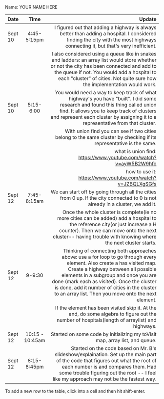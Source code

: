 Name: YOUR NAME HERE

| Date    |      Time       |                                                                                                                                                                                                                                                                                                                                                      Update |
|:--------|:---------------:|------------------------------------------------------------------------------------------------------------------------------------------------------------------------------------------------------------------------------------------------------------------------------------------------------------------------------------------------------------:|
| Sept 10 |   4:45-5:15pm   |                                                                                                                                                                               I figured out that adding a highway is always better than adding a hospital. I considered finding the city with the most highways connecting it, but that's very inefficient. |
|         |                 |                                                                                       I also considered using a queue like in snakes and ladders: an array list would store whether or not the city has been connected and add to the queue if not. You would add a hospital to each "cluster" of cities. Not quite sure how the implementation would work. |
| Sept 10 |    5:15-6:00    |                                                                                                You would need a way to keep track of what highway's you have "built". I did some research and found this thing called union find. It allows you to keep track of clusters and represent each cluster by assigning it to a representative from that cluster. |
|         |                 |                                                                                                                                                                                                                                         With union find you can see if two cities belong to the same cluster by checking if its representative is the same. |
|         |                 |                                                                                                                                                                                                                                                                                             what is union find: https://www.youtube.com/watch?v=ayW5B2W9hfo |
|         |                 |                                                                                                                                                                                                                                                                                                  how to use it: https://www.youtube.com/watch?v=JZBQLXgSGfs |
| Sept 12 |   7:45-8:15am   |                                                                                                                                                                                                                              We can start off by going through all the cities from 0 up. If the city connected to 0 is not already in a cluster, we add it. |
|         |                 |                                                                                                                  Once the whole cluster is complete(ie no more cities can be added) add a hospital to the reference city(or just increase a H counter). Then we can move onto the next cluster-- having trouble with knowing where the next cluster starts. |
| Sept 12 |     9-9:30      | Thinking of connecting both approaches above: use a for loop to go through every element. Also create a has visited map. Create a highway between all possible elements in a subgroup and once you are done (mark each as visited). Once the cluster is done, add it number of cities in the cluster to an array list. Then you move onto the next element. |
|         |                 |                                                                                                                                                                                                               If the element has been visited skip it. At the end, do some algebra to figure out the number of hospitals(length of arraylist) and highways. |
| Sept 12 | 10:15 - 10:45am |                                                                                                                                                                                                                                                                                 Started on some code by initializing my toVisit map, array list, and queue. |
| Sept 12 |   8:15-8:45pm   |                                                                                            Started on the code based on Mr. B's slideshow/explaination. Set up the main part of the code that figures out what the root of each number is and compares them. Had some trouble figuring out the root -- I feel like my approach may not be the fastest way.  |


To add a new row to the table, click into a cell and then hit shift-enter.